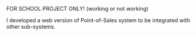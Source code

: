 FOR SCHOOL PROJECT ONLY! (working or not working)

I developed a web version of Point-of-Sales system to be integrated with other sub-systems.
